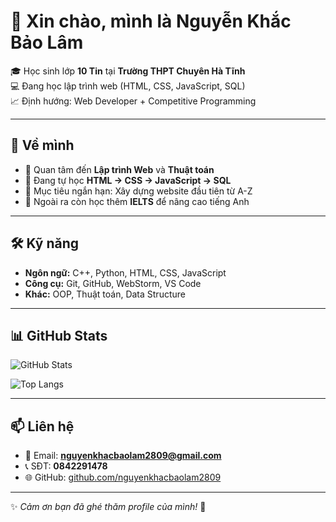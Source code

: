 # 👋 Xin chào, mình là **Nguyễn Khắc Bảo Lâm**

🎓 Học sinh lớp **10 Tin** tại **Trường THPT Chuyên Hà Tĩnh**  
💻 Đang học lập trình web (HTML, CSS, JavaScript, SQL)  
📈 Định hướng: Web Developer + Competitive Programming  

---

## 🚀 Về mình
- 🔭 Quan tâm đến **Lập trình Web** và **Thuật toán**
- 🌱 Đang tự học **HTML → CSS → JavaScript → SQL**
- 🎯 Mục tiêu ngắn hạn: Xây dựng website đầu tiên từ A-Z
- 📘 Ngoài ra còn học thêm **IELTS** để nâng cao tiếng Anh

---

## 🛠 Kỹ năng
- **Ngôn ngữ:** C++, Python, HTML, CSS, JavaScript  
- **Công cụ:** Git, GitHub, WebStorm, VS Code  
- **Khác:** OOP, Thuật toán, Data Structure  

---

## 📊 GitHub Stats
![GitHub Stats](https://github-readme-stats.vercel.app/api?username=nguyenkhacbaolam2809&show_icons=true&theme=radical)  

![Top Langs](https://github-readme-stats.vercel.app/api/top-langs/?username=nguyenkhacbaolam2809&layout=compact&theme=radical)

---

## 📫 Liên hệ
- 📧 Email: **nguyenkhacbaolam2809@gmail.com**  
- 📞 SĐT: **0842291478**  
- 🌐 GitHub: [github.com/nguyenkhacbaolam2809](https://github.com/nguyenkhacbaolam2809)  

---

✨ *Cảm ơn bạn đã ghé thăm profile của mình!* 🚀
